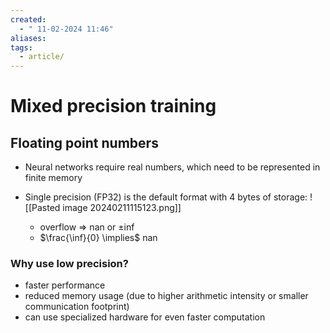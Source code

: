 ```yaml
---
created:
  - " 11-02-2024 11:46"
aliases: 
tags:
  - article/
---
```


# Mixed precision training

## Floating point numbers

* Neural networks require real numbers, which need to be represented in finite memory
* Single precision (FP32) is the default format with 4 bytes of storage:
	![[Pasted image 20240211115123.png]]


	- overflow => nan or $\pm \inf$
	- $\frac{\inf}{0} \implies$ nan

### Why use low precision?
- faster performance 
- reduced memory usage (due to higher arithmetic intensity or smaller communication footprint)
- can use specialized hardware for even faster computation